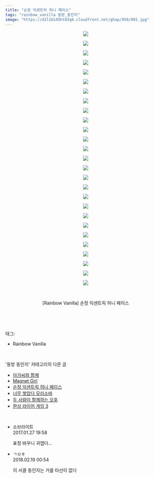 ```yaml
---
title: "순정 익센트릭 허니 페이스"
tags: "rainbow_vanilla 동방_동인지"
image: "https://d2l1b145ht03q6.cloudfront.net/ghap/958/001.jpg"
---
```

<div class="article">
<p style="text-align: center; clear: none; float: none;"><img src="{{ site.imgserver1 }}/ghap/958/001.jpg"/></p>
<p style="text-align: center; clear: none; float: none;"><img src="{{ site.imgserver1 }}/ghap/958/002.jpg"/></p>
<p style="text-align: center; clear: none; float: none;"><img src="{{ site.imgserver1 }}/ghap/958/003.jpg"/></p>
<p style="text-align: center; clear: none; float: none;"><img src="{{ site.imgserver1 }}/ghap/958/004.jpg"/></p>
<p style="text-align: center; clear: none; float: none;"><img src="{{ site.imgserver1 }}/ghap/958/005.jpg"/></p>
<p style="text-align: center; clear: none; float: none;"><img src="{{ site.imgserver1 }}/ghap/958/006.jpg"/></p>
<p style="text-align: center; clear: none; float: none;"><img src="{{ site.imgserver1 }}/ghap/958/007.jpg"/></p>
<p style="text-align: center; clear: none; float: none;"><img src="{{ site.imgserver1 }}/ghap/958/008.jpg"/></p>
<p style="text-align: center; clear: none; float: none;"><img src="{{ site.imgserver1 }}/ghap/958/009.jpg"/></p>
<p style="text-align: center; clear: none; float: none;"><img src="{{ site.imgserver1 }}/ghap/958/010.jpg"/></p>
<p style="text-align: center; clear: none; float: none;"><img src="{{ site.imgserver1 }}/ghap/958/011.jpg"/></p>
<p style="text-align: center; clear: none; float: none;"><img src="{{ site.imgserver1 }}/ghap/958/012.jpg"/></p>
<p style="text-align: center; clear: none; float: none;"><img src="{{ site.imgserver1 }}/ghap/958/013.jpg"/></p>
<p style="text-align: center; clear: none; float: none;"><img src="{{ site.imgserver1 }}/ghap/958/014.jpg"/></p>
<p style="text-align: center; clear: none; float: none;"><img src="{{ site.imgserver1 }}/ghap/958/015.jpg"/></p>
<p style="text-align: center; clear: none; float: none;"><img src="{{ site.imgserver1 }}/ghap/958/016.jpg"/></p>
<p style="text-align: center; clear: none; float: none;"><img src="{{ site.imgserver1 }}/ghap/958/017.jpg"/></p>
<p style="text-align: center; clear: none; float: none;"><img src="{{ site.imgserver1 }}/ghap/958/018.jpg"/></p>
<p style="text-align: center; clear: none; float: none;"><img src="{{ site.imgserver1 }}/ghap/958/019.jpg"/></p>
<p style="text-align: center; clear: none; float: none;"><img src="{{ site.imgserver1 }}/ghap/958/020.jpg"/></p>
<p style="text-align: center; clear: none; float: none;"><img src="{{ site.imgserver1 }}/ghap/958/021.jpg"/></p>
<p style="text-align: center; clear: none; float: none;"><img src="{{ site.imgserver1 }}/ghap/958/022.jpg"/></p>
<p style="text-align: center; clear: none; float: none;"><img src="{{ site.imgserver1 }}/ghap/958/023.jpg"/></p>
<p style="text-align: center; clear: none; float: none;"><img src="{{ site.imgserver1 }}/ghap/958/024.jpg"/></p>
<p style="text-align: center; clear: none; float: none;"><img src="{{ site.imgserver1 }}/ghap/958/025.jpg"/></p>
<p style="text-align: center; clear: none; float: none;"><img src="{{ site.imgserver1 }}/ghap/958/026.jpg"/></p>
<p style="text-align: center; clear: none; float: none;"><img src="{{ site.imgserver1 }}/ghap/958/027.jpg"/></p>
<p style="text-align: center; clear: none; float: none;"><br/></p>
<p style="text-align: center; clear: none; float: none;">[Rainbow Vanilla] 순정 익센트릭 허니 페이스</p>
<p><br/></p>
</div><br/>
<div class="tagTrail">
<p>태그: </p>
<ul>
<li>Rainbow Vanilla</li>
</ul>
</div><br/>
<div class="another">
<p>'동방 동인지' 카테고리의 다른 글</p>
<ul>
<li><a href="/ghap_961">아가씨와 함께</a></li>
<li><a href="/ghap_959">Magnet Girl</a></li>
<li><a href="/ghap_958">순정 익센트릭 허니 페이스</a></li>
<li><a href="/ghap_957">너무 쌓았다 모리소바</a></li>
<li><a href="/ghap_956">두 사람이 함께하는 오후</a></li>
<li><a href="/ghap_955">환상 라이어 게임 3</a></li>
</ul>
</div><br/>
<div class="cb_module cb_fluid">
<div class="cb_wrt cb_profile">
<div class="comment">
<ul>
<li class="cb_thumb_off" id="comment14901634">
<div class="cb_comment_area">
<div class="cb_info_area">
<div class="cb_section">
<span class="cb_nick_name">소브라이트</span>
</div>
<div class="cb_section">
<span class="cb_date">2017.01.27 19:58 </span>
</div>
</div>
<div class="cb_dsc_comment">
<p class="cb_dsc">
											표정 바꾸니 귀엽다...
										</p>
</div>
</div></li>
<li class="cb_thumb_off" id="comment15202326">
<div class="cb_comment_area">
<div class="cb_info_area">
<div class="cb_section">
<span class="cb_nick_name">ㄱㅁㅎ</span>
</div>
<div class="cb_section">
<span class="cb_date">2018.02.19 00:54 </span>
</div>
</div>
<div class="cb_dsc_comment">
<p class="cb_dsc">
											이 서클 동인지는 거를 타선이 없다
										</p>
</div>
</div></li>
</ul>
</div>
</div><!-- commentList close -->
</div><br/>
